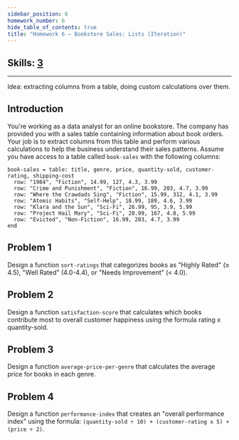 ```yaml
---
sidebar_position: 6
homework_number: 6
hide_table_of_contents: true
title: "Homework 6 — Bookstore Sales: Lists (Iteration)"
---
```



## Skills: [3](/skills/#(3))

---

Idea: extracting columns from a table, doing custom calculations over them.

## Introduction
You're working as a data analyst for an online bookstore. The company has provided you with a sales table containing information about book orders. Your job is to extract columns from this table and perform various calculations to help the business understand their sales patterns.
Assume you have access to a table called `book-sales` with the following columns:

```pyret
book-sales = table: title, genre, price, quantity-sold, customer-rating, shipping-cost
  row: "1984", "Fiction", 14.99, 127, 4.3, 3.99
  row: "Crime and Punishment", "Fiction", 16.99, 203, 4.7, 3.99
  row: "Where the Crawdads Sing", "Fiction", 15.99, 312, 4.1, 3.99
  row: "Atomic Habits", "Self-Help", 18.99, 189, 4.6, 3.99
  row: "Klara and the Sun", "Sci-Fi", 26.99, 95, 3.9, 5.99
  row: "Project Hail Mary", "Sci-Fi", 28.99, 167, 4.8, 5.99
  row: "Evicted", "Non-Fiction", 16.99, 203, 4.7, 3.99
end
```

## Problem 1
Design a function `sort-ratings` that categorizes books as "Highly Rated" (≥ 4.5), "Well Rated" (4.0-4.4), or "Needs Improvement" (< 4.0).

## Problem 2
Design a function `satisfaction-score` that calculates which books contribute most to overall customer happiness using the formula rating x quantity-sold.

## Problem 3
Design a function `average-price-per-genre` that calculates the average price for books in each genre.

## Problem 4
Design a function `performance-index` that creates an "overall performance index" using the formula: `(quantity-sold ÷ 10) + (customer-rating x 5) + (price ÷ 2)`.


